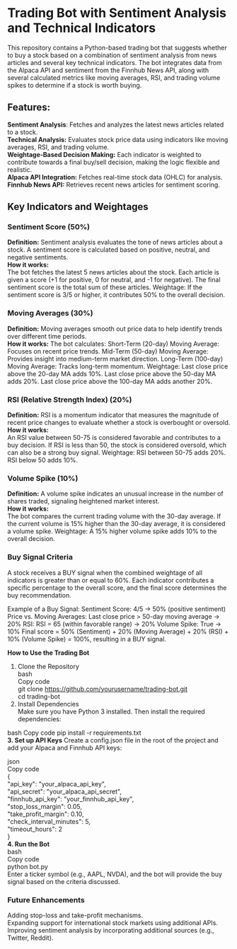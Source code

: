 # Trading Bot with Sentiment Analysis and Technical Indicators

This repository contains a Python-based trading bot that suggests whether to buy a stock based on a combination of sentiment analysis from news articles and several key technical indicators. The bot integrates data from the Alpaca API and sentiment from the Finnhub News API, along with several calculated metrics like moving averages, RSI, and trading volume spikes to determine if a stock is worth buying.

## Features:

**Sentiment Analysis**: Fetches and analyzes the latest news articles related to a stock.  
**Technical Analysis:** Evaluates stock price data using indicators like moving averages, RSI, and trading volume.  
**Weightage-Based Decision Making:** Each indicator is weighted to contribute towards a final buy/sell decision, making the logic flexible and realistic.  
**Alpaca API Integration:** Fetches real-time stock data (OHLC) for analysis.  
**Finnhub News API:** Retrieves recent news articles for sentiment scoring.

## Key Indicators and Weightages

### Sentiment Score (50%)

**Definition:** Sentiment analysis evaluates the tone of news articles about a stock. A sentiment score is calculated based on positive, neutral, and negative sentiments.  
**How it works:**  
The bot fetches the latest 5 news articles about the stock.
Each article is given a score (+1 for positive, 0 for neutral, and -1 for negative).
The final sentiment score is the total sum of these articles.
Weightage: If the sentiment score is 3/5 or higher, it contributes 50% to the overall decision.  
### Moving Averages (30%)

**Definition:** Moving averages smooth out price data to help identify trends over different time periods.  
**How it works:** The bot calculates:
Short-Term (20-day) Moving Average: Focuses on recent price trends.
Mid-Term (50-day) Moving Average: Provides insight into medium-term market direction.
Long-Term (100-day) Moving Average: Tracks long-term momentum.
Weightage:
Last close price above the 20-day MA adds 10%.
Last close price above the 50-day MA adds 20%.
Last close price above the 100-day MA adds another 20%.

### RSI (Relative Strength Index) (20%)

**Definition:** RSI is a momentum indicator that measures the magnitude of recent price changes to evaluate whether a stock is overbought or oversold.  
**How it works:**  
An RSI value between 50-75 is considered favorable and contributes to a buy decision.
If RSI is less than 50, the stock is considered oversold, which can also be a strong buy signal.
Weightage:
RSI between 50-75 adds 20%.
RSI below 50 adds 10%.
### Volume Spike (10%)

**Definition:** A volume spike indicates an unusual increase in the number of shares traded, signaling heightened market interest.  
**How it works:**  
The bot compares the current trading volume with the 30-day average.
If the current volume is 15% higher than the 30-day average, it is considered a volume spike.
Weightage: A 15% higher volume spike adds 10% to the overall decision.

### Buy Signal Criteria  
A stock receives a BUY signal when the combined weightage of all indicators is greater than or equal to 60%. Each indicator contributes a specific percentage to the overall score, and the final score determines the buy recommendation.

Example of a Buy Signal:
Sentiment Score: 4/5 → 50% (positive sentiment)
Price vs. Moving Averages:
Last close price > 50-day moving average → 20%
RSI: RSI = 65 (within favorable range) → 20%
Volume Spike: True → 10%
Final score = 50% (Sentiment) + 20% (Moving Average) + 20% (RSI) + 10% (Volume Spike) = 100%, resulting in a BUY signal.

**How to Use the Trading Bot**  
1. Clone the Repository  
bash  
Copy code  
git clone https://github.com/yourusername/trading-bot.git  
cd trading-bot  
2. Install Dependencies  
Make sure you have Python 3 installed. Then install the required dependencies:  

bash
Copy code
pip install -r requirements.txt  
**3. Set up API Keys**
Create a config.json file in the root of the project and add your Alpaca and Finnhub API keys:

json  
Copy code  
{  
  "api_key": "your_alpaca_api_key",  
  "api_secret": "your_alpaca_api_secret",  
  "finnhub_api_key": "your_finnhub_api_key",  
  "stop_loss_margin": 0.05,  
  "take_profit_margin": 0.10,  
  "check_interval_minutes": 5,  
  "timeout_hours": 2  
}    
**4. Run the Bot**    
bash  
Copy code  
python bot.py  
Enter a ticker symbol (e.g., AAPL, NVDA), and the bot will provide the buy signal based on the criteria discussed.  


### Future Enhancements  
Adding stop-loss and take-profit mechanisms.  
Expanding support for international stock markets using additional APIs.  
Improving sentiment analysis by incorporating additional sources (e.g., Twitter, Reddit).  
